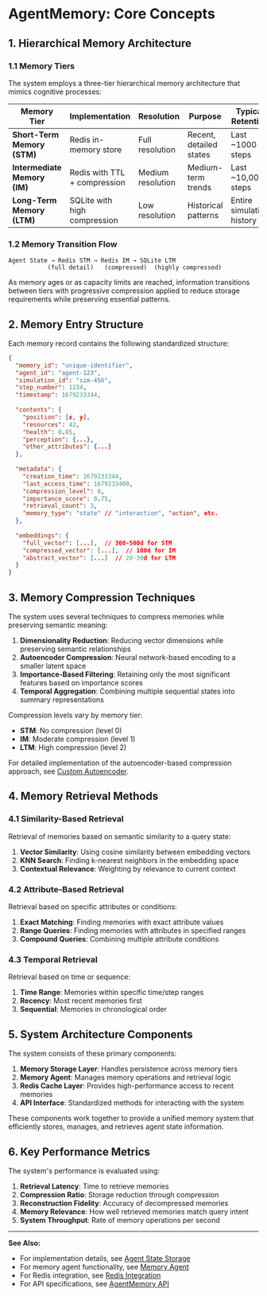 # **AgentMemory: Core Concepts**

## **1. Hierarchical Memory Architecture**

### **1.1 Memory Tiers**

The system employs a three-tier hierarchical memory architecture that mimics cognitive processes:

| Memory Tier | Implementation | Resolution | Purpose | Typical Retention |
|-------------|----------------|------------|---------|-------------------|
| **Short-Term Memory (STM)** | Redis in-memory store | Full resolution | Recent, detailed states | Last ~1000 steps |
| **Intermediate Memory (IM)** | Redis with TTL + compression | Medium resolution | Medium-term trends | Last ~10,000 steps |
| **Long-Term Memory (LTM)** | SQLite with high compression | Low resolution | Historical patterns | Entire simulation history |

### **1.2 Memory Transition Flow**

```
Agent State → Redis STM → Redis IM → SQLite LTM
           (full detail)   (compressed)  (highly compressed)
```

As memory ages or as capacity limits are reached, information transitions between tiers with progressive compression applied to reduce storage requirements while preserving essential patterns.

## **2. Memory Entry Structure**

Each memory record contains the following standardized structure:

```json
{
  "memory_id": "unique-identifier",
  "agent_id": "agent-123",
  "simulation_id": "sim-456",
  "step_number": 1234,
  "timestamp": 1679233344,
  
  "contents": {
    "position": [x, y],
    "resources": 42,
    "health": 0.85,
    "perception": {...},
    "other_attributes": {...}
  },
  
  "metadata": {
    "creation_time": 1679233344,
    "last_access_time": 1679233400,
    "compression_level": 0,
    "importance_score": 0.75,
    "retrieval_count": 3,
    "memory_type": "state" // "interaction", "action", etc.
  },
  
  "embeddings": {
    "full_vector": [...],  // 300-500d for STM
    "compressed_vector": [...],  // 100d for IM
    "abstract_vector": [...]  // 20-30d for LTM
  }
}
```

## **3. Memory Compression Techniques**

The system uses several techniques to compress memories while preserving semantic meaning:

1. **Dimensionality Reduction**: Reducing vector dimensions while preserving semantic relationships
2. **Autoencoder Compression**: Neural network-based encoding to a smaller latent space
3. **Importance-Based Filtering**: Retaining only the most significant features based on importance scores
4. **Temporal Aggregation**: Combining multiple sequential states into summary representations

Compression levels vary by memory tier:
- **STM**: No compression (level 0)
- **IM**: Moderate compression (level 1)
- **LTM**: High compression (level 2)

For detailed implementation of the autoencoder-based compression approach, see [Custom Autoencoder](custom_autoencoder.md).

## **4. Memory Retrieval Methods**

### **4.1 Similarity-Based Retrieval**

Retrieval of memories based on semantic similarity to a query state:

1. **Vector Similarity**: Using cosine similarity between embedding vectors
2. **KNN Search**: Finding k-nearest neighbors in the embedding space
3. **Contextual Relevance**: Weighting by relevance to current context

### **4.2 Attribute-Based Retrieval**

Retrieval based on specific attributes or conditions:

1. **Exact Matching**: Finding memories with exact attribute values
2. **Range Queries**: Finding memories with attributes in specified ranges
3. **Compound Queries**: Combining multiple attribute conditions

### **4.3 Temporal Retrieval**

Retrieval based on time or sequence:

1. **Time Range**: Memories within specific time/step ranges
2. **Recency**: Most recent memories first
3. **Sequential**: Memories in chronological order

## **5. System Architecture Components**

The system consists of these primary components:

1. **Memory Storage Layer**: Handles persistence across memory tiers
2. **Memory Agent**: Manages memory operations and retrieval logic
3. **Redis Cache Layer**: Provides high-performance access to recent memories
4. **API Interface**: Standardized methods for interacting with the system

These components work together to provide a unified memory system that efficiently stores, manages, and retrieves agent state information.

## **6. Key Performance Metrics**

The system's performance is evaluated using:

1. **Retrieval Latency**: Time to retrieve memories
2. **Compression Ratio**: Storage reduction through compression
3. **Reconstruction Fidelity**: Accuracy of decompressed memories
4. **Memory Relevance**: How well retrieved memories match query intent
5. **System Throughput**: Rate of memory operations per second

---

**See Also:**
- For implementation details, see [Agent State Storage](agent_state_storage.md)
- For memory agent functionality, see [Memory Agent](memory_agent.md)
- For Redis integration, see [Redis Integration](redis_integration.md)
- For API specifications, see [AgentMemory API](agent_memory_api.md) 